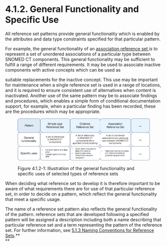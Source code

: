 # 4.1.2. General Functionality and Specific Use

All reference set patterns provide general functionality which is enabled by the attributes and data type constraints specified for that particular pattern. 

For example, the general functionality of an [association reference set ](5.4-Association-Reference-Set_35985671.html)is to represent a set of unordered associations of a particular type between SNOMED CT components. This general functionality may be sufficient to fulfill a range of different requirements. It may be used to associate inactive components with active concepts which can be used as 

suitable replacements for the inactive concept. This use may be important for maintenance when a  single reference set is used in a range of locations, and it is required to ensure consistent use of alternatives when content is inactivated. Another use of the same pattern may be to associate findings and procedures, which enables a simple form of conditional documentation support, for example, when a particular finding has been recorded, these are the procedures which may be appropriate.

  

<figure><img src="../../images/35985485.png" alt="" title=""><figcaption><p>Figure 4.1.2-1: Illustration of the general functionality and specific uses of selected types of reference sets</p></figcaption></figure>

  

When deciding what reference set to develop it is therefore important to be aware of what requirements there are for use of that particular reference set, in order to decide on a pattern, which reflect the general functionality that meet a specific usage.

The name of a reference set pattern also reflects the general functionality of the pattern. reference sets that are developed following a specified pattern will be assigned a description including both a name describing that particular reference set and a term representing the pattern of the reference set. For further information, see [5.1.3 Naming Conventions for Reference Sets](https://confluence.ihtsdotools.org/display/DOCRELFMT/5.1.3+Naming+Conventions+for+Reference+Sets).**  
**
